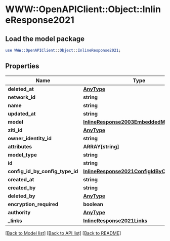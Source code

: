 # WWW::OpenAPIClient::Object::InlineResponse2021

## Load the model package
```perl
use WWW::OpenAPIClient::Object::InlineResponse2021;
```

## Properties
Name | Type | Description | Notes
------------ | ------------- | ------------- | -------------
**deleted_at** | [**AnyType**](.md) |  | 
**network_id** | **string** |  | 
**name** | **string** |  | 
**updated_at** | **string** |  | 
**model** | [**InlineResponse2003EmbeddedModel**](InlineResponse2003EmbeddedModel.md) |  | 
**ziti_id** | [**AnyType**](.md) |  | 
**owner_identity_id** | **string** |  | 
**attributes** | **ARRAY[string]** |  | 
**model_type** | **string** |  | 
**id** | **string** |  | 
**config_id_by_config_type_id** | [**InlineResponse2021ConfigIdByConfigTypeId**](InlineResponse2021ConfigIdByConfigTypeId.md) |  | 
**created_at** | **string** |  | 
**created_by** | **string** |  | 
**deleted_by** | [**AnyType**](.md) |  | 
**encryption_required** | **boolean** |  | 
**authority** | [**AnyType**](.md) |  | 
**_links** | [**InlineResponse2021Links**](InlineResponse2021Links.md) |  | 

[[Back to Model list]](../README.md#documentation-for-models) [[Back to API list]](../README.md#documentation-for-api-endpoints) [[Back to README]](../README.md)


